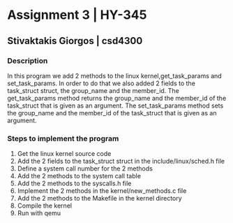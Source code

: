 # Assignment 3              |   HY-345
## Stivaktakis Giorgos      |   csd4300  

### Description
In this program we add  2 methods to the linux kernel,get_task_params and set_task_params.
In order to do that we also added 2 fields to the task_struct struct, the group_name and the member_id.
The get_task_params method returns the group_name and the member_id of the task_struct that is given as an argument.
The set_task_params method sets the group_name and the member_id of the task_struct that is given as an argument.


### Steps to implement the program

1. Get the linux kernel source code
2. Add the 2 fields to the task_struct struct in the include/linux/sched.h file
3. Define a system call number for the 2 methods
4. Add the 2 methods to the system call table
5. Add the 2 methods to the syscalls.h file
6. Implement the 2 methods in the kernel/new_methods.c file
7. Add the 2 methods to the Makefile in the kernel directory
8. Compile the kernel
9. Run with qemu
